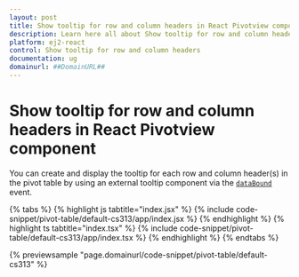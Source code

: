 ```yaml
---
layout: post
title: Show tooltip for row and column headers in React Pivotview component | Syncfusion
description: Learn here all about Show tooltip for row and column headers in Syncfusion React Pivotview component of Syncfusion Essential JS 2 and more.
platform: ej2-react
control: Show tooltip for row and column headers 
documentation: ug
domainurl: ##DomainURL##
---
```


# Show tooltip for row and column headers in React Pivotview component

You can create and display the tooltip for each row and column header(s) in the pivot table by using an external tooltip component via the [`dataBound`](https://ej2.syncfusion.com/react/documentation/api/pivotview#databound) event.

{% tabs %}
{% highlight js tabtitle="index.jsx" %}
{% include code-snippet/pivot-table/default-cs313/app/index.jsx %}
{% endhighlight %}
{% highlight ts tabtitle="index.tsx" %}
{% include code-snippet/pivot-table/default-cs313/app/index.tsx %}
{% endhighlight %}
{% endtabs %}

 {% previewsample "page.domainurl/code-snippet/pivot-table/default-cs313" %}